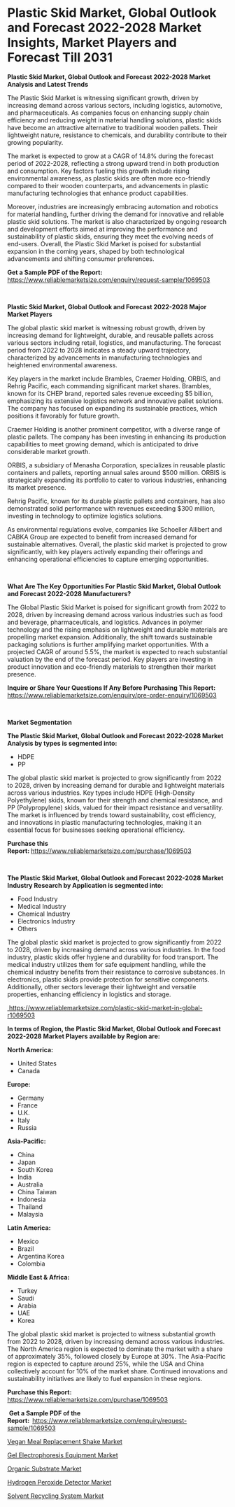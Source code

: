 <p><h1>Plastic Skid Market, Global Outlook and Forecast 2022-2028 Market Insights, Market Players and Forecast Till 2031</h1></p><p><strong>Plastic Skid Market, Global Outlook and Forecast 2022-2028 Market Analysis and Latest Trends</strong></p>
<p><p>The Plastic Skid Market is witnessing significant growth, driven by increasing demand across various sectors, including logistics, automotive, and pharmaceuticals. As companies focus on enhancing supply chain efficiency and reducing weight in material handling solutions, plastic skids have become an attractive alternative to traditional wooden pallets. Their lightweight nature, resistance to chemicals, and durability contribute to their growing popularity.</p><p>The market is expected to grow at a CAGR of 14.8% during the forecast period of 2022-2028, reflecting a strong upward trend in both production and consumption. Key factors fueling this growth include rising environmental awareness, as plastic skids are often more eco-friendly compared to their wooden counterparts, and advancements in plastic manufacturing technologies that enhance product capabilities.</p><p>Moreover, industries are increasingly embracing automation and robotics for material handling, further driving the demand for innovative and reliable plastic skid solutions. The market is also characterized by ongoing research and development efforts aimed at improving the performance and sustainability of plastic skids, ensuring they meet the evolving needs of end-users. Overall, the Plastic Skid Market is poised for substantial expansion in the coming years, shaped by both technological advancements and shifting consumer preferences.</p></p>
<p><strong>Get a Sample PDF of the Report:&nbsp;</strong> <a href="https://www.reliablemarketsize.com/enquiry/request-sample/1069503">https://www.reliablemarketsize.com/enquiry/request-sample/1069503</a></p>
<p>&nbsp;</p>
<p><strong>Plastic Skid Market, Global Outlook and Forecast 2022-2028 Major Market Players</strong></p>
<p><p>The global plastic skid market is witnessing robust growth, driven by increasing demand for lightweight, durable, and reusable pallets across various sectors including retail, logistics, and manufacturing. The forecast period from 2022 to 2028 indicates a steady upward trajectory, characterized by advancements in manufacturing technologies and heightened environmental awareness.</p><p>Key players in the market include Brambles, Craemer Holding, ORBIS, and Rehrig Pacific, each commanding significant market shares. Brambles, known for its CHEP brand, reported sales revenue exceeding $5 billion, emphasizing its extensive logistics network and innovative pallet solutions. The company has focused on expanding its sustainable practices, which positions it favorably for future growth.</p><p>Craemer Holding is another prominent competitor, with a diverse range of plastic pallets. The company has been investing in enhancing its production capabilities to meet growing demand, which is anticipated to drive considerable market growth. </p><p>ORBIS, a subsidiary of Menasha Corporation, specializes in reusable plastic containers and pallets, reporting annual sales around $500 million. ORBIS is strategically expanding its portfolio to cater to various industries, enhancing its market presence.</p><p>Rehrig Pacific, known for its durable plastic pallets and containers, has also demonstrated solid performance with revenues exceeding $300 million, investing in technology to optimize logistics solutions.</p><p>As environmental regulations evolve, companies like Schoeller Allibert and CABKA Group are expected to benefit from increased demand for sustainable alternatives. Overall, the plastic skid market is projected to grow significantly, with key players actively expanding their offerings and enhancing operational efficiencies to capture emerging opportunities.</p></p>
<p>&nbsp;</p>
<p><strong>What Are The Key Opportunities For Plastic Skid Market, Global Outlook and Forecast 2022-2028 Manufacturers?</strong></p>
<p><p>The Global Plastic Skid Market is poised for significant growth from 2022 to 2028, driven by increasing demand across various industries such as food and beverage, pharmaceuticals, and logistics. Advances in polymer technology and the rising emphasis on lightweight and durable materials are propelling market expansion. Additionally, the shift towards sustainable packaging solutions is further amplifying market opportunities. With a projected CAGR of around 5.5%, the market is expected to reach substantial valuation by the end of the forecast period. Key players are investing in product innovation and eco-friendly materials to strengthen their market presence.</p></p>
<p><strong>Inquire or Share Your Questions If Any Before Purchasing This Report:</strong> <a href="https://www.reliablemarketsize.com/enquiry/pre-order-enquiry/1069503">https://www.reliablemarketsize.com/enquiry/pre-order-enquiry/1069503</a></p>
<p>&nbsp;</p>
<p><strong>Market Segmentation</strong></p>
<p><strong>The Plastic Skid Market, Global Outlook and Forecast 2022-2028 Market Analysis by types is segmented into:</strong></p>
<p><ul><li>HDPE</li><li>PP</li></ul></p>
<p><p>The global plastic skid market is projected to grow significantly from 2022 to 2028, driven by increasing demand for durable and lightweight materials across various industries. Key types include HDPE (High-Density Polyethylene) skids, known for their strength and chemical resistance, and PP (Polypropylene) skids, valued for their impact resistance and versatility. The market is influenced by trends toward sustainability, cost efficiency, and innovations in plastic manufacturing technologies, making it an essential focus for businesses seeking operational efficiency.</p></p>
<p><strong>Purchase this Report:&nbsp;</strong><a href="https://www.reliablemarketsize.com/purchase/1069503">https://www.reliablemarketsize.com/purchase/1069503</a></p>
<p>&nbsp;</p>
<p><strong>The Plastic Skid Market, Global Outlook and Forecast 2022-2028 Market Industry Research by Application is segmented into:</strong></p>
<p><ul><li>Food Industry</li><li>Medical Industry</li><li>Chemical Industry</li><li>Electronics Industry</li><li>Others</li></ul></p>
<p><p>The global plastic skid market is projected to grow significantly from 2022 to 2028, driven by increasing demand across various industries. In the food industry, plastic skids offer hygiene and durability for food transport. The medical industry utilizes them for safe equipment handling, while the chemical industry benefits from their resistance to corrosive substances. In electronics, plastic skids provide protection for sensitive components. Additionally, other sectors leverage their lightweight and versatile properties, enhancing efficiency in logistics and storage.</p></p>
<p><a href="https://www.reliablemarketsize.com/plastic-skid-market-in-global-r1069503">&nbsp;https://www.reliablemarketsize.com/plastic-skid-market-in-global-r1069503</a></p>
<p><strong>In terms of Region, the Plastic Skid Market, Global Outlook and Forecast 2022-2028 Market Players available by Region are:</strong></p>
<p>
    <p> <strong> North America: </strong>
        <ul>
            <li>United States</li>
            <li>Canada</li>
        </ul>
        </p> 
    <p> <strong> Europe: </strong>
        <ul>
            <li>Germany</li>
            <li>France</li>
            <li>U.K.</li>
            <li>Italy</li>
            <li>Russia</li>
        </ul>
        </p> 
    <p> <strong> Asia-Pacific: </strong>
        <ul>
            <li>China</li>
            <li>Japan</li>
            <li>South Korea</li>
            <li>India</li>
            <li>Australia</li>
            <li>China Taiwan</li>
            <li>Indonesia</li>
            <li>Thailand</li>
            <li>Malaysia</li>
        </ul>
        </p> 
    <p> <strong> Latin America: </strong>
        <ul>
            <li>Mexico</li>
            <li>Brazil</li>
            <li>Argentina Korea</li>
            <li>Colombia</li>
        </ul>
        </p> 
    <p> <strong> Middle East & Africa: </strong>
        <ul>
            <li>Turkey</li>
            <li>Saudi</li>
            <li>Arabia</li>
            <li>UAE</li>
            <li>Korea</li>
        </ul>
    </p>
    </p>
<p><p>The global plastic skid market is projected to witness substantial growth from 2022 to 2028, driven by increasing demand across various industries. The North America region is expected to dominate the market with a share of approximately 35%, followed closely by Europe at 30%. The Asia-Pacific region is expected to capture around 25%, while the USA and China collectively account for 10% of the market share. Continued innovations and sustainability initiatives are likely to fuel expansion in these regions.</p></p>
<p><strong>Purchase this Report: </strong><a href="https://www.reliablemarketsize.com/purchase/1069503">https://www.reliablemarketsize.com/purchase/1069503</a></p>
<p>&nbsp;<strong>Get a Sample PDF of the Report:&nbsp;&nbsp;</strong><a href="https://www.reliablemarketsize.com/enquiry/request-sample/1069503">https://www.reliablemarketsize.com/enquiry/request-sample/1069503</a></p>
<p><strong></strong></p>
<p><p><a href="https://www.linkedin.com/pulse/future-vegan-meal-replacement-shake-market-global-forecast-qxxae?trackingId=QtesvK1TSNKuCV2Lu9Nasw%3D%3D">Vegan Meal Replacement Shake Market</a></p><p><a href="https://medium.com/@trevorcampbell02/this-report-aims-to-provide-a-comprehensive-presentation-of-the-global-market-for-gel-05793b600399">Gel Electrophoresis Equipment Market</a></p><p><a href="https://issuu.com/reportprime-2/docs/organic-substrate-market-size-2030._a10df49d4719c6">Organic Substrate Market</a></p><p><a href="https://medium.com/@trevorcampbell02/this-hydrogen-peroxide-detector-market-research-report-evaluates-the-key-market-trends-drivers-a2aeee6860a0">Hydrogen Peroxide Detector Market</a></p><p><a href="https://www.linkedin.com/pulse/solvent-recycling-system-market-forecast-global-trends-jtlef?trackingId=LR5TZUaxQt2XUt4hjPsuNw%3D%3D">Solvent Recycling System Market</a></p></p>